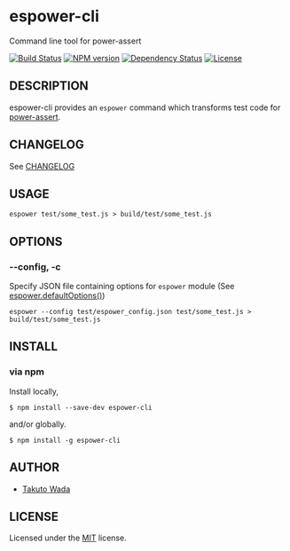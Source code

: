 espower-cli
================================

Command line tool for power-assert

[![Build Status][travis-image]][travis-url]
[![NPM version][npm-image]][npm-url]
[![Dependency Status][depstat-image]][depstat-url]
[![License][license-image]][license-url]


DESCRIPTION
---------------------------------------

espower-cli provides an `espower` command which transforms test code for [power-assert](http://github.com/twada/power-assert).


CHANGELOG
---------------------------------------
See [CHANGELOG](https://github.com/twada/espower-cli/blob/master/CHANGELOG.md)


USAGE
---------------------------------------

```
espower test/some_test.js > build/test/some_test.js 
```


OPTIONS
---------------------------------------

### --config, -c

Specify JSON file containing options for `espower` module (See [espower.defaultOptions()](https://github.com/twada/espower#var-options--espowerdefaultoptions))

```
espower --config test/espower_config.json test/some_test.js > build/test/some_test.js 
```


INSTALL
---------------------------------------

### via npm

Install locally,

    $ npm install --save-dev espower-cli

and/or globally.

    $ npm install -g espower-cli


AUTHOR
---------------------------------------
* [Takuto Wada](http://github.com/twada)


LICENSE
---------------------------------------
Licensed under the [MIT](http://twada.mit-license.org/) license.


[npm-url]: https://npmjs.org/package/espower-cli
[npm-image]: https://badge.fury.io/js/espower-cli.svg

[travis-url]: http://travis-ci.org/twada/espower-cli
[travis-image]: https://secure.travis-ci.org/twada/espower-cli.svg?branch=master

[depstat-url]: https://gemnasium.com/twada/espower-cli
[depstat-image]: https://gemnasium.com/twada/espower-cli.svg

[license-url]: http://twada.mit-license.org/
[license-image]: http://img.shields.io/badge/license-MIT-brightgreen.svg
